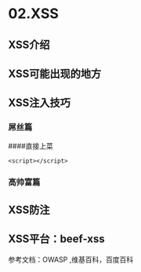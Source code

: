 # 02.XSS

## XSS介绍

## XSS可能出现的地方

## XSS注入技巧

### 屌丝篇
  
####直接上菜

```
<script></script>
```

### 高帅富篇

## XSS防注

## XSS平台：beef-xss

参考文档：OWASP ,维基百科，百度百科
